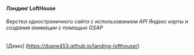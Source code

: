 #### Лэндинг LoftHouse
###### Верстка одностраничного сайта с использованием API Яндекс карты и создания анимации с помощью GSAP
[Демо] (https://dupre453.github.io/landing-lofthouse/)


